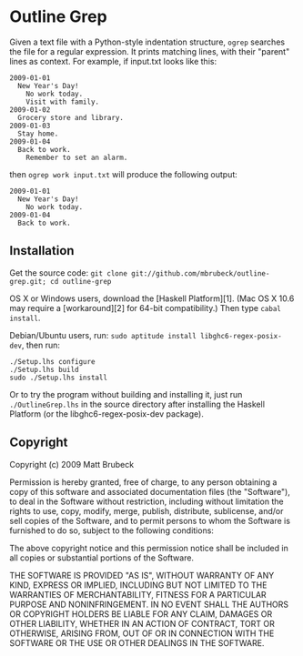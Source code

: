 Outline Grep
============

Given a text file with a Python-style indentation structure, `ogrep`
searches the file for a regular expression.  It prints matching lines, with
their "parent" lines as context.  For example, if input.txt looks like this:

    2009-01-01
      New Year's Day!
        No work today.
        Visit with family.
    2009-01-02
      Grocery store and library.
    2009-01-03
      Stay home.
    2009-01-04
      Back to work.
        Remember to set an alarm.

then `ogrep work input.txt` will produce the following output:

    2009-01-01
      New Year's Day!
        No work today.
    2009-01-04
      Back to work.

Installation
------------

Get the source code: `git clone git://github.com/mbrubeck/outline-grep.git; cd
outline-grep`

OS X or Windows users, download the [Haskell Platform][1].  (Mac OS X 10.6 may
require a [workaround][2] for 64-bit compatibility.)  Then type `cabal
install`.

Debian/Ubuntu users, run: `sudo aptitude install libghc6-regex-posix-dev`,
then run:

    ./Setup.lhs configure
    ./Setup.lhs build
    sudo ./Setup.lhs install

Or to try the program without building and installing it, just run
`./OutlineGrep.lhs` in the source directory after installing the Haskell
Platform (or the libghc6-regex-posix-dev package).

Copyright
---------

Copyright (c) 2009 Matt Brubeck

Permission is hereby granted, free of charge, to any person
obtaining a copy of this software and associated documentation
files (the "Software"), to deal in the Software without
restriction, including without limitation the rights to use,
copy, modify, merge, publish, distribute, sublicense, and/or sell
copies of the Software, and to permit persons to whom the
Software is furnished to do so, subject to the following
conditions:

The above copyright notice and this permission notice shall be
included in all copies or substantial portions of the Software.

THE SOFTWARE IS PROVIDED "AS IS", WITHOUT WARRANTY OF ANY KIND,
EXPRESS OR IMPLIED, INCLUDING BUT NOT LIMITED TO THE WARRANTIES
OF MERCHANTABILITY, FITNESS FOR A PARTICULAR PURPOSE AND
NONINFRINGEMENT. IN NO EVENT SHALL THE AUTHORS OR COPYRIGHT
HOLDERS BE LIABLE FOR ANY CLAIM, DAMAGES OR OTHER LIABILITY,
WHETHER IN AN ACTION OF CONTRACT, TORT OR OTHERWISE, ARISING
FROM, OUT OF OR IN CONNECTION WITH THE SOFTWARE OR THE USE OR
OTHER DEALINGS IN THE SOFTWARE.
